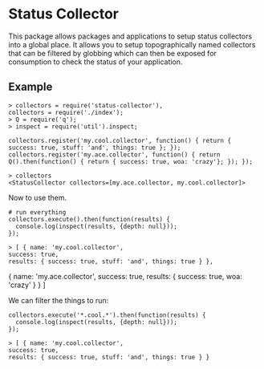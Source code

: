 # Status Collector

This package allows packages and applications to setup status collectors into a global place. 
It allows you to setup topographically named collectors that can be filtered by globbing which can then be exposed for consumption to check the status of your application.

## Example

    > collectors = require('status-collector'),
    collectors = require('./index');
    > Q = require('q');
    > inspect = require('util').inspect;

    collectors.register('my.cool.collector', function() { return { success: true, stuff: 'and', things: true }; });
    collectors.register('my.ace.collector', function() { return Q().then(function() { return { success: true, woa: 'crazy'}; }); });

    > collectors
    <StatusCollector collectors=[my.ace.collector, my.cool.collector]>

Now to use them.

    # run everything
    collectors.execute().then(function(results) {
      console.log(inspect(results, {depth: null}));
    });

    > [ { name: 'my.cool.collector',
    success: true,
    results: { success: true, stuff: 'and', things: true } },
  { name: 'my.ace.collector',
    success: true,
    results: { success: true, woa: 'crazy' } } ]


We can filter the things to run:

    collectors.execute('*.cool.*').then(function(results) {
      console.log(inspect(results, {depth: null}));
    });

    > [ { name: 'my.cool.collector',
    success: true,
    results: { success: true, stuff: 'and', things: true } }
